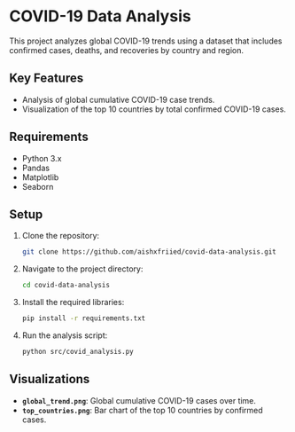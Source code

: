 # COVID-19 Data Analysis

This project analyzes global COVID-19 trends using a dataset that includes confirmed cases, deaths, and recoveries by country and region.

## Key Features

- Analysis of global cumulative COVID-19 case trends.
- Visualization of the top 10 countries by total confirmed COVID-19 cases.

## Requirements

- Python 3.x
- Pandas
- Matplotlib
- Seaborn

## Setup

1. Clone the repository:
   ```bash
   git clone https://github.com/aishxfriied/covid-data-analysis.git
   ```

2. Navigate to the project directory:
   ```bash
   cd covid-data-analysis
   ```

3. Install the required libraries:
   ```bash
   pip install -r requirements.txt
   ```

4. Run the analysis script:
   ```bash
   python src/covid_analysis.py
   ```

## Visualizations

- **`global_trend.png`**: Global cumulative COVID-19 cases over time.
- **`top_countries.png`**: Bar chart of the top 10 countries by confirmed cases.
